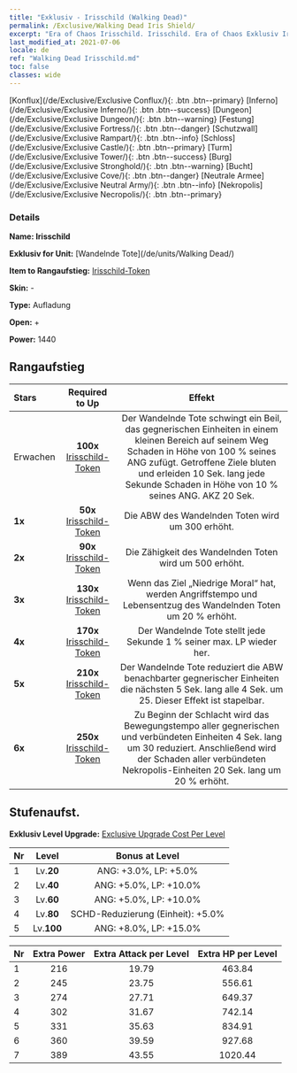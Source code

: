 ```yaml
---
title: "Exklusiv - Irisschild (Walking Dead)"
permalink: /Exclusive/Walking Dead Iris Shield/
excerpt: "Era of Chaos Irisschild. Irisschild. Era of Chaos Exklusiv Irisschild. Wandelnde Tote Exklusiv."
last_modified_at: 2021-07-06
locale: de
ref: "Walking Dead Irisschild.md"
toc: false
classes: wide
---
```

 [Konflux](/de/Exclusive/Exclusive Conflux/){: .btn .btn--primary} [Inferno](/de/Exclusive/Exclusive Inferno/){: .btn .btn--success} [Dungeon](/de/Exclusive/Exclusive Dungeon/){: .btn .btn--warning} [Festung](/de/Exclusive/Exclusive Fortress/){: .btn .btn--danger} [Schutzwall](/de/Exclusive/Exclusive Rampart/){: .btn .btn--info} [Schloss](/de/Exclusive/Exclusive Castle/){: .btn .btn--primary} [Turm](/de/Exclusive/Exclusive Tower/){: .btn .btn--success} [Burg](/de/Exclusive/Exclusive Stronghold/){: .btn .btn--warning} [Bucht](/de/Exclusive/Exclusive Cove/){: .btn .btn--danger} [Neutrale Armee](/de/Exclusive/Exclusive Neutral Army/){: .btn .btn--info} [Nekropolis](/de/Exclusive/Exclusive Necropolis/){: .btn .btn--primary} 

### Details
 **Name: Irisschild** 

 **Exklusiv for Unit:** [Wandelnde Tote](/de/units/Walking Dead/) 

 **Item to Rangaufstieg:** [Irisschild-Token](/ItemsDE/con_913/)

 **Skin:** -

 **Type:** Aufladung

 **Open:** +

 **Power:** 1440

## Rangaufstieg

  |     Stars    |  Required to Up | Effekt |
  |:-------------|:---------------:|:---------------:|
  |  Erwachen  | **100x** [Irisschild-Token](/ItemsDE/con_913/) | <Abschlachten> Der Wandelnde Tote schwingt ein Beil, das gegnerischen Einheiten in einem kleinen Bereich auf seinem Weg Schaden in Höhe von 100 % seines ANG zufügt. Getroffene Ziele bluten und erleiden 10 Sek. lang jede Sekunde Schaden in Höhe von 10 % seines ANG. AKZ 20 Sek. |
  | **1x** <i class="fas fa-star"/> | **50x** [Irisschild-Token](/ItemsDE/con_913/) | Die ABW des Wandelnden Toten wird um 300 erhöht. |
  | **2x** <i class="fas fa-star"/> | **90x** [Irisschild-Token](/ItemsDE/con_913/) | Die Zähigkeit des Wandelnden Toten wird um 500 erhöht. |
  | **3x** <i class="fas fa-star"/> | **130x** [Irisschild-Token](/ItemsDE/con_913/) | Wenn das Ziel „Niedrige Moral“ hat, werden Angriffstempo und Lebensentzug des Wandelnden Toten um 20 % erhöht. |
  | **4x** <i class="fas fa-star"/> | **170x** [Irisschild-Token](/ItemsDE/con_913/) | Der Wandelnde Tote stellt jede Sekunde 1 % seiner max. LP wieder her. |
  | **5x** <i class="fas fa-star"/> | **210x** [Irisschild-Token](/ItemsDE/con_913/) | Der Wandelnde Tote reduziert die ABW benachbarter gegnerischer Einheiten die nächsten 5 Sek. lang alle 4 Sek. um 25. Dieser Effekt ist stapelbar. |
  | **6x** <i class="fas fa-star"/> | **250x** [Irisschild-Token](/ItemsDE/con_913/) | Zu Beginn der Schlacht wird das Bewegungstempo aller gegnerischen und verbündeten Einheiten 4 Sek. lang um 30 reduziert. Anschließend wird der Schaden aller verbündeten Nekropolis-Einheiten 20 Sek. lang um 20 % erhöht. |


## Stufenaufst.
 **Exklusiv Level Upgrade:** [Exclusive Upgrade Cost Per Level](/Exclusive/ExclusiveUpgradeCostPerLevel/)

  |  Nr  |   Level  | Bonus at Level |
  |:-----|:--------:|:--------------:|
  | 1 | Lv.**20** | ANG: +3.0%, LP: +5.0% |
  | 2 | Lv.**40** | ANG: +5.0%, LP: +10.0% |
  | 3 | Lv.**60** | ANG: +5.0%, LP: +10.0% |
  | 4 | Lv.**80** | SCHD-Reduzierung (Einheit): +5.0% |
  | 5 | Lv.**100** | ANG: +8.0%, LP: +15.0% |


  |  Nr  |  Extra Power | Extra Attack per Level | Extra HP per Level |
  |:-----|:--------:|:--------:|:--------:|
  | 1 | 216 | 19.79 | 463.84 |
  | 2 | 245 | 23.75 | 556.61 |
  | 3 | 274 | 27.71 | 649.37 |
  | 4 | 302 | 31.67 | 742.14 |
  | 5 | 331 | 35.63 | 834.91 |
  | 6 | 360 | 39.59 | 927.68 |
  | 7 | 389 | 43.55 | 1020.44 |


